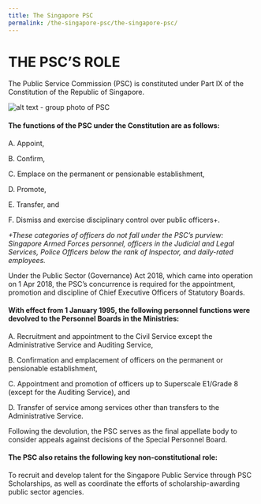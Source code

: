 ```yaml
---
title: The Singapore PSC
permalink: /the-singapore-psc/the-singapore-psc/
---
```

# THE PSC’S ROLE

The Public Service Commission (PSC) is constituted under Part IX of the Constitution of the Republic of Singapore. 

![alt text - group photo of PSC](/images/PSC-group-photo.jpg)


#### **The functions of the PSC under the Constitution are as follows:**

A.	Appoint,

B.	Confirm,

C.	Emplace on the permanent or pensionable establishment,

D.	Promote,

E.	Transfer, and

F.	Dismiss and exercise disciplinary control over public officers+. 

*+These categories of officers do not fall under the PSC’s purview: Singapore Armed Forces personnel, officers in the Judicial and   Legal Services, Police Officers below the rank of Inspector, and daily-rated employees.* 


Under the Public Sector (Governance) Act 2018, which came into operation on 1 Apr 2018, the PSC’s concurrence is required for the appointment, promotion and discipline of Chief Executive Officers of Statutory Boards.


#### **With effect from 1 January 1995, the following personnel functions were devolved to the Personnel Boards in the Ministries:**

A.	Recruitment and appointment to the Civil Service except the Administrative Service and Auditing Service,

B.	Confirmation and emplacement of officers on the permanent or pensionable establishment,
  
C.	Appointment and promotion of officers up to Superscale E1/Grade 8 (except for the Auditing Service), and

D.	Transfer of service among services other than transfers to the Administrative Service.

Following the devolution, the PSC serves as the final appellate body to consider appeals against decisions of the Special Personnel Board. 


#### **The PSC also retains the following key non-constitutional role:**

To recruit and develop talent for the Singapore Public Service through PSC Scholarships, as well as coordinate the efforts of scholarship-awarding public sector agencies.
